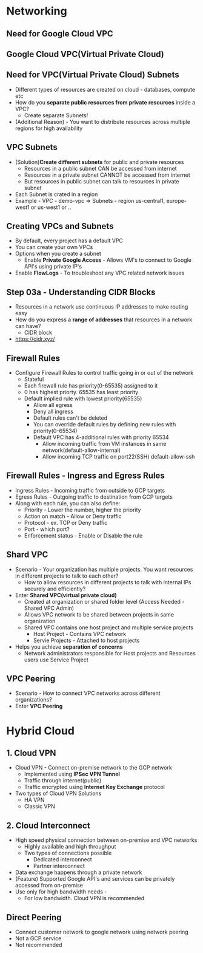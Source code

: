 # Networking

## Need for Google Cloud VPC

## Google Cloud VPC(Virtual Private Cloud)

## Need for VPC(Virtual Private Cloud) Subnets
* Different types of resources are created on cloud - databases, compute etc
* How do you **separate public resources from private resources** inside a VPC?
  * Create separate Subnets!
* (Additional Reason) - You want to distribute resources across multiple regions for high availability

## VPC Subnets
* (Solution)**Create different subnets** for public and private resources
  * Resources in a public subnet CAN be accessed from internet
  * Resources in a private subnet CANNOT be accessed from internet
  * But resources in public subnet can talk to resources in private subnet
* Each Subnet is crated in a region
* Example - VPC - demo-vpc => Subnets - region us-central1, europe-west1 or us-west1 or ..

## Creating VPCs and Subnets
* By default, every project has a default VPC
* You can create your own VPCs
* Options when you create a subnet
  * Enable **Private Google Access** - Allows VM's to connect to Google API's using private IP's
* Enable **FlowLogs** - To troubleshoot any VPC related network issues

## Step 03a - Understanding CIDR Blocks
* Resources in a network use continuous IP addresses to make routing easy
* How do you express a **range of addresses** that resources in a network can have?
  * CIDR block
* https://cidr.xyz/

## Firewall Rules
* Configure Firewall Rules to control traffic going in or out of the network
  * Stateful
  * Each firewall rule has priority(0-65535) assigned to it
  * 0 has highest priorty. 65535 has least priority
  * Default implied rule with lowest priority(65535)
    * Allow all egress
    * Deny all ingress
    * Default rules can't be deleted
    * You can override default rules by defining new rules with priority(0-65534)
    * Default VPC has 4-additional rules with priority 65534
      * Allow incoming traffic from VM instances in same network(default-allow-internal)
      * Allow incoming TCP traffic on port22(SSH) default-allow-ssh

## Firewall Rules - Ingress and Egress Rules
* Ingress Rules - Incoming traffic from outside to GCP targets
* Egress Rules - Outgoing traffic to destination from GCP targets
* Along with each rule, you can also define:
  * Priority - Lower the number, higher the priority
  * Action on match - Allow or Deny traffic
  * Protocol - ex. TCP or Deny traffic
  * Port - which port?
  * Enforcement status - Enable or Disable the rule

## Shard VPC
* Scenario - Your organization has multiple projects. You want resources in different projects to talk to each other?
  * How to allow resources in different projects to talk with internal IPs securely and efficiently?
* Enter **Shared VPC(virtual private cloud)**
  * Created at organization or shared folder level (Access Needed - Shared VPC Admin)
  * Allows VPC network to be shared between projects in same organization
  * Shared VPC contains one host project and multiple service projects
    * Host Project - Contains VPC network
    * Servie Projects - Attached to host projects
* Helps you achieve **separation of concerns**
  * Network administrators responsible for Host projects and Resources users use Service Project

## VPC Peering
* Scenario - How to connect VPC networks across different organizations?
* Enter **VPC Peering**


# Hybrid Cloud
## 1. Cloud VPN
* Cloud VPN - Connect on-premise network to the GCP network
  * Implemented using **IPSec VPN Tunnel**
  * Traffic through internet(public)
  * Traffic encrypted using **Internet Key Exchange** protocol
* Two types of Cloud VPN Solutions
  * HA VPN
  * Classic VPN

## 2. Cloud Interconnect
* High speed physical connection between on-premise and VPC networks
  * Highly available and high throughput
  * Two types of connections possible
    * Dedicated interconnect
    * Partner interconnect
* Data exchange happens through a private network
* (Feature) Supported Google API's and services can be privately accessed from on-premise
* Use only for high bandwidth needs - 
  * For low bandwidth. Cloud VPN is recommended

## Direct Peering
* Connect customer network to google network using network peering
* Not a GCP service
* Not recommended



